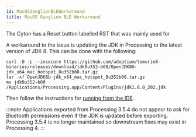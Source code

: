 ```yaml
---
id: MacOSGanglionBLEWorkaround
title: MacOS Ganglion BLE Workaround
---
```


The Cyton has a Reset button labelled RST that was mainly used for 

A workaround to the issue is updating the JDK in Processing to the latest version of JDK 8. This can be done with the following:

```
curl -O -L --insecure https://github.com/adoptium/temurin8-binaries/releases/download/jdk8u352-b08/OpenJDK8U-jdk_x64_mac_hotspot_8u352b08.tar.gz
tar -xf OpenJDK8U-jdk_x64_mac_hotspot_8u352b08.tar.gz
mv jdk8u352-b08 /Applications/Processing.app/Content/PlugIns/jdk1.8.0_202.jdk
```

Then follow the instructions for [running from the IDE](../../Software/OpenBCISoftware/GUIDocs/#running-the-openbci-gui-from-the-processing-ide).

:::note
Applications exported from Processing 3.5.4 do not appear to ask for Bluetooth permissions even if the JDK is updated before exporting. Processing 3.5.4 is no longer maintained so downstream fixes may exist in Processing 4.
:::
